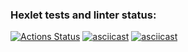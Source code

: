 ### Hexlet tests and linter status:
[![Actions Status](https://github.com/vitalychasovskih/python-project-49/actions/workflows/hexlet-check.yml/badge.svg)](https://github.com/vitalychasovskih/python-project-49/actions)
[![asciicast](https://asciinema.org/a/Y4zLAXZoNWHYUss7Tt1Ks9MNo.svg)](https://asciinema.org/a/Y4zLAXZoNWHYUss7Tt1Ks9MNo)
[![asciicast](https://asciinema.org/a/649145.svg)](https://asciinema.org/a/649145)
